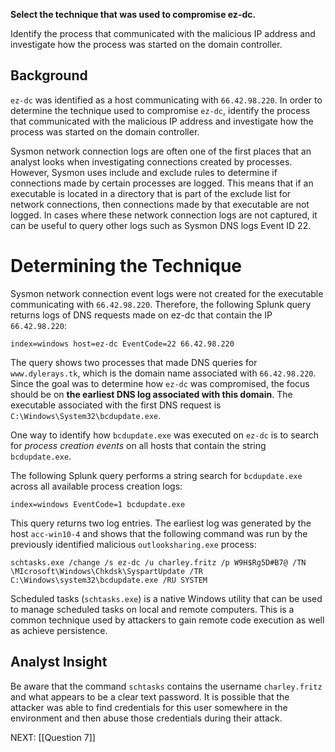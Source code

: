 **Select the technique that was used to compromise ez-dc.**

Identify the process that communicated with the malicious IP address and investigate how the process was started on the domain controller.
## Background

`ez-dc` was identified as a host communicating with `66.42.98.220`. In order to determine the technique used to compromise `ez-dc`, identify the process that communicated with the malicious IP address and investigate how the process was started on the domain controller. 

Sysmon network connection logs are often one of the first places that an analyst looks when investigating connections created by processes. However, Sysmon uses include and exclude rules to determine if connections made by certain processes are logged. This means that if an executable is located in a directory that is part of the exclude list for network connections, then connections made by that executable are not logged. In cases where these network connection logs are not captured, it can be useful to query other logs such as Sysmon DNS logs Event ID 22.

# Determining the Technique

Sysmon network connection event logs were not created for the executable communicating with `66.42.98.220`. Therefore, the following Splunk query returns logs of DNS requests made on ez-dc that contain the IP `66.42.98.220`:

```
index=windows host=ez-dc EventCode=22 66.42.98.220
```

The query shows two processes that made DNS queries for `www.dylerays.tk`, which is the domain name associated with `66.42.98.220`. Since the goal was to determine how `ez-dc` was compromised, the focus should be on **the earliest DNS log associated with this domain**. The executable associated with the first DNS request is `C:\Windows\System32\bcdupdate.exe`.

One way to identify how `bcdupdate.exe` was executed on `ez-dc` is to search for *process creation events* on all hosts that contain the string `bcdupdate.exe`. 

The following Splunk query performs a string search for `bcdupdate.exe` across all available process creation logs: 

```
index=windows EventCode=1 bcdupdate.exe
```

This query returns two log entries. The earliest log was generated by the host `acc-win10-4` and shows that the following command was run by the previously identified malicious `outlooksharing.exe` process:

```
schtasks.exe /change /s ez-dc /u charley.fritz /p W9H$Rg5D#B7@ /TN \MIcrosoft\Windows\Chkdsk\SyspartUpdate /TR C:\Windows\system32\bcdupdate.exe /RU SYSTEM
```

Scheduled tasks (`schtasks.exe`) is a native Windows utility that can be used to manage scheduled tasks on local and remote computers. This is a common technique used by attackers to gain remote code execution as well as achieve persistence.

## Analyst Insight

Be aware that the command `schtasks` contains the username `charley.fritz` and what appears to be a clear text password. It is possible that the attacker was able to find credentials for this user somewhere in the environment and then abuse those credentials during their attack.

NEXT: [[Question 7]]
